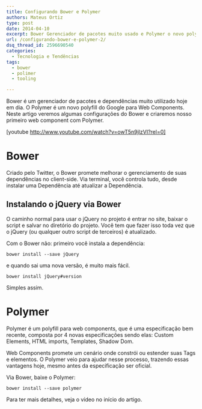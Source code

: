 ```yaml
---
title: Configurando Bower e Polymer
authors: Mateus Ortiz
type: post
date: 2014-04-10
excerpt: Bower Gerenciador de pacotes muito usado e Polymer o novo polyfill do Google para Web Components.
url: /configurando-bower-e-polymer-2/
dsq_thread_id: 2596690540
categories:
  - Tecnologia e Tendências
tags:
  - bower
  - polimer
  - tooling

---
```

Bower é um gerenciador de pacotes e dependências muito utilizado hoje em dia. O Polymer é um novo polyfill do Google para Web Components. Neste artigo veremos algumas configurações do Bower e criaremos nosso primeiro web component com Polymer.

[youtube http://www.youtube.com/watch?v=owT5n9jlzVI?rel=0]

# Bower

Criado pelo Twitter, o Bower promete melhorar o gerenciamento de suas dependências no client-side. Via terminal, você controla tudo, desde instalar uma Dependência até atualizar a Dependência.

## Instalando o jQuery via Bower

O caminho normal para usar o jQuery no projeto é entrar no site, baixar o script e salvar no diretório do projeto. Você tem que fazer isso toda vez que o jQuery (ou qualquer outro script de terceiros) é atualizado.

Com o Bower não: primeiro você instala a dependência:

`bower install --save jQuery`

e quando sai uma nova versão, é muito mais fácil.

`bower install jQuery#version`

Simples assim.

# Polymer

Polymer é um polyfill para web components, que é uma especificação bem recente, composta por 4 novas especificações sendo elas: Custom Elements, HTML imports, Templates, Shadow Dom.
  
Web Components promete um cenário onde constrói ou estender suas Tags e elementos. O Polymer veio para ajudar nesse processo, trazendo essas vantagens hoje, mesmo antes da especificação ser oficial.

Via Bower, baixe o Polymer:

`bower install --save polymer`

Para ter mais detalhes, veja o vídeo no início do artigo.